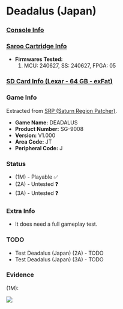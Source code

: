 # Deadalus (Japan)

### [Console Info](../../../../../Info/Consoles/VA13/README.md)

### [Saroo Cartridge Info](../../../../../Info/Cartridges/RetroGameParadiseStore/1.32F/README.md)

- <b>Firmwares Tested:</b>
  1. MCU: 240627, SS: 240627, FPGA: 05

### [SD Card Info (Lexar - 64 GB - exFat)](../../../../../Info/SdCards/Lexar/64GB/exfat/README.md)

### Game Info

Extracted from [SRP (Saturn Region Patcher)](https://segaxtreme.net/resources/saturn-region-patcher.81/download).

- <b>Game Name:</b> DEADALUS
- <b>Product Number:</b> SG-9008
- <b>Version:</b> V1.000
- <b>Area Code:</b> JT
- <b>Peripheral Code:</b> J

### Status

- (1M) - Playable :white_check_mark:
- (2A) - Untested :question:
- (3A) - Untested :question:

### Extra Info

- It does need a full gameplay test.

### TODO

- Test Deadalus (Japan) (2A) - TODO
- Test Deadalus (Japan) (3A) - TODO

### Evidence

(1M):

[![](https://img.youtube.com/vi/YjVng-Wraug/0.jpg)](https://www.youtube.com/watch?v=YjVng-Wraug)
